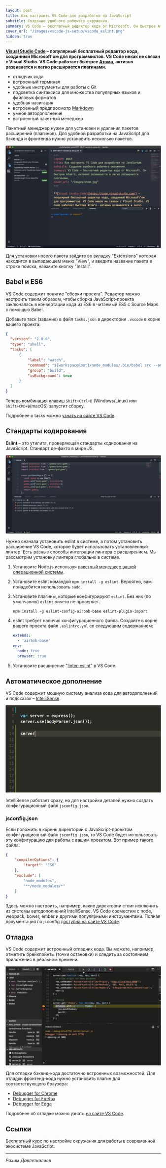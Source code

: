 ```yaml
---
layout: post
title: Как настроить VS Code для разработки на JavaScript
subtitle: Создание удобного рабочего окружения.
summary: VS Code – бесплатный редактор кода от Microsoft. Он быстрее Атома, активно развивается и легко расширяется плагинами.
cover_url: "/images/vscode-js-setup/vscode_eslint.png"
hidden: true
---
```


**[Visual Studio Code](https://code.visualstudio.com/) – популярный бесплатный редактор кода, созданный Microsoft'ом для программистов. VS Code никак не связан с Visual Studio. VS Code работает быстрее [Атома](/atom-js-setup/), активно развивается и легко расширяется плагинами.**

- отладчик кода
- встроенный терминал
- удобные инструменты для работы с Git
- подсветка синтаксиса для множества популярных языков и файловых форматов
- удобная навигация
- встроенный предпросмотр [Markdown](/markdown)
- умное автодополнение
- встроенный пакетный менеджер

Пакетный менеджер нужен для установки и удаления пакетов расширений (плагинов). Для удобной разработки на JavaScript для бэкенда и фронтенда нужно установить несколько пакетов.

![install package in vs code](/images/vscode-js-setup/vscode-install.png)

Для установки нового пакета зайдите во вкладку "Extensions" которая находится в выпадающем меню "View", и введите название пакета в строке поиска, нажмите кнопку "Install".

## Babel и ES6

VS Code содержит понятие "сборки проекта". Редактор можно настроить таким образом, чтобы сборка JavaScript-проекта заключалась в конвертации кода из ES6 в читаемый ES5 с Source Maps с помощью Babel.

Добавьте таск (задание) в файл `tasks.json` в директории `.vscode` в корне вашего проекта:

```json
{
  "version": "2.0.0",
  "type": "shell",
  "tasks": [
      {
          "label": "watch",
          "command": "${workspaceRoot}/node_modules/.bin/babel src --out-dir dist -w --source-maps",
          "group": "build",
          "isBackground": true
      }
  ]
}
```

Теперь комбинация клавиш `Shift+Ctrl+B` (Windows/Linux) или `Shift+CMD+B`(macOS) запустит сборку.

Подробнее о tasks можно [узнать на сайте VS Code](https://code.visualstudio.com/docs/editor/tasks).

## Стандарты кодирования

**Eslint** – это утилита, проверяющая стандарты кодирования на JavaScript. Стандарт де-факто в мире JS.

![eslint vscode](/images/vscode-js-setup/vscode_eslint.png)

Нужно сначала установить eslint в системе, а потом установить расширение VS Code, которое будет использовать установленный линтер. Есть разные способы интеграции линтера с расширением. Мы рассмотрим установку линтера глобально в системе.

1. Установите Node.js используя [пакетный менеджер вашей операционной системы](https://nodejs.org/en/download/package-manager/).
2. Установите eslint командой `npm install -g eslint`. Вероятно, вам понадобится использовать `sudo`.
3. Установите плагины, которые конфигурируют `eslint`. Без них (по умолчанию) `eslint` ничего не проверяет.
	```shell
	npm install -g eslint-config-airbnb-base eslint-plugin-import
	```
1. eslint требует наличия конфигурационного файла. Создайте в корне вашего проекта файл `.eslintrc.yml` со следующим содержанием:

	```yml
	extends:
	  - 'airbnb-base'
	env:
	  node: true
	  browser: true
	```
1. Установите расширение "[linter-eslint](https://marketplace.visualstudio.com/items?itemName=dbaeumer.vscode-eslint)" в VS Code.

## Автоматическое дополнение

VS Code содержит мощную систему анализа кода для автодополнений и подсказок – [IntelliSense](https://code.visualstudio.com/docs/editor/intellisense).

![vs code intellisense](/images/vscode-js-setup/javascript_javascript_intellisense.gif)

IntelliSense работает сразу, но для настройки деталей нужно создать конфигурационный файл `jsconfig.json`.

### jsconfig.json

Если положить в корень директории с JavaScript-проектом конфигурационный файл `jsconfig.json`, то VS Code будет использовать эту конфигурацию для работы с вашим проектом. Вот пример такого файла:

```json
{
    "compilerOptions": {
        "target": "ES6"
    },
    "exclude": [
        "node_modules",
        "**/node_modules/*"
    ]
}
```

Здесь можно настроить, например, какие директории стоит исключить из системы автодополнений IntelliSense. VS Code совместим с node, webpack, bower, ember и другими популярными инструментами. Полная документация по jsconfig [доступна на сайте VS Code](https://code.visualstudio.com/docs/languages/jsconfig).

## Отладка

VS Code содержит встроенный отладчик кода. Вы можете, например, отметить брейкпойнты (точки остановки) и следить за состоянием приложения в реальном времени.

![vs code debugging](/images/vscode-js-setup/javascript_debug_data_inspection.gif)

Для отладки бэкенд-кода достаточно встроенных возможностей. Для отладки фронтенд-кода нужно установить плагин для соответствующего браузера:

- [Debugger for Chrome](https://marketplace.visualstudio.com/items?itemName=msjsdiag.debugger-for-chrome)
- [Debugger for Firefox](https://marketplace.visualstudio.com/items?itemName=hbenl.vscode-firefox-debug)
- [Debugger for Edge](https://marketplace.visualstudio.com/items?itemName=msjsdiag.debugger-for-edge)

Подробнее об отладке можно узнать [на сайте VS Code](https://code.visualstudio.com/docs/editor/debugging).

## Ссылки

[Бесплатный курс](https://ru.hexlet.io/courses/js-setup-environment) по настройке окружения для работы в современной экосистеме JavaScript.

---

*Рахим Давлеткалиев*
